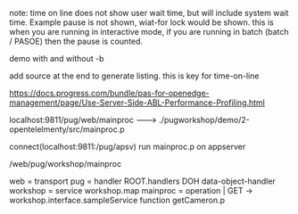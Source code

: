 
note: time on line does not show user wait time, but will include system wait time. Example pause is not shown, wiat-for lock would be shown.
this is when you are running in interactive mode, if you are running in batch (batch / PASOE) then the pause is counted.

demo with and without -b

add source at the end to generate listing. this is key for time-on-line

https://docs.progress.com/bundle/pas-for-openedge-management/page/Use-Server-Side-ABL-Performance-Profiling.html


localhost:9811/pug/web/mainproc ---> ./pugworkshop/demo/2-opentelelmenty/src/mainproc.p

connect(localhost:9811:/pug/apsv)
run mainproc.p on appserver

/web/pug/workshop/mainproc

web = transport
pug = handler ROOT.handlers DOH data-object-handler
workshop = service workshop.map
mainproc = operation | GET -> workshop.interface.sampleService
    function getCameron.p